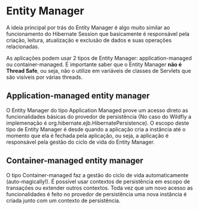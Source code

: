 # Entity Manager
A ideia principal por trás do Entity Manager é algo muito similar ao funcionamento do Hibernate Session que basicamente é responsável pela criação, leitura, atualização e exclusão de dados e suas operações relacionadas. 

As aplicações podem usar 2 tipos de Entity Manager: application-managed ou container-managed. É importante saber que o Entity Manager **não é Thread Safe**, ou seja, não o utilize em variáveis de classes de Servlets que são visíveis por várias threads.
## Application-managed entity manager
O Entity Manager do tipo Application Managed prove um acesso direto as funcionalidades básicas do provedor de persistência (No caso do Wildfly a implemenação é org.hibernate.ejb.HibernatePersistence). O escopo deste tipo de Entity Manager é desde quando a aplicação cria a instância até o momento que ela é fechada pela aplicação, ou seja, a aplicação é responsável pela gestão do ciclo de vida do Entity Manager.
## Container-managed entity manager
O tipo Container-managed faz a gestão do ciclo de vida automaticamente (auto-magically!). É possível usar contextos de persistência em escopo de transações ou extender outros contextos. 
Toda vez que um novo acesso as funcionalidades é feito no provedor de persistência uma nova instância é criada junto com um contexto de persistência.